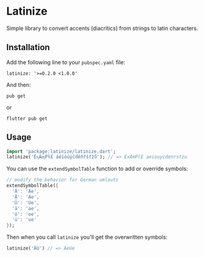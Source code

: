 
# Latinize

Simple library to convert accents (diacritics) from strings to latin characters.

## Installation

Add the following line to your `pubspec.yaml` file:
```
latinize: '>=0.2.0 <1.0.0'
```

And then:

```
pub get
```
or
```
flutter pub get
```

## Usage

```dart
import 'package:latinize/latinize.dart';
latinize('ỆᶍǍᶆṔƚÉ áéíóúýčďěňřšťžů'); // => ExAmPlE aeiouycdenrstzu
```

You can use the `extendSymbolTable` function to add or override symbols:

```dart
// modify the behavior for German umlauts
extendSymbolTable({
  'Ä': 'Ae', 
  'Ä': 'Ae', 
  'Ü': 'Ue', 
  'ä': 'ae', 
  'ö': 'oe', 
  'ü': 'ue'
});
```

Then when you call `latinize` you'll get the overwritten symbols:
```dart
latinize('ÄÜ') // => AeUe
```
